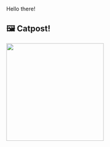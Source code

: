 Hello there!



## 🖼️ Catpost!

<sub>
    <img src="https://cdn2.thecatapi.com/images/Xwc292Myd.jpg" height="256">
</sub>


